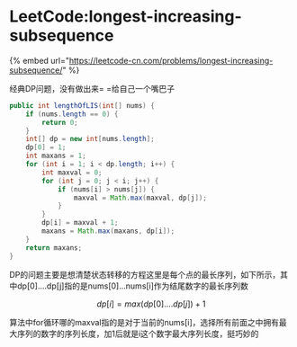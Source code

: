 # LeetCode:longest-increasing-subsequence

{% embed url="https://leetcode-cn.com/problems/longest-increasing-subsequence/" %}

经典DP问题，没有做出来= =给自己一个嘴巴子

```java
public int lengthOfLIS(int[] nums) {
    if (nums.length == 0) {
        return 0;
    }
    int[] dp = new int[nums.length];
    dp[0] = 1;
    int maxans = 1;
    for (int i = 1; i < dp.length; i++) {
        int maxval = 0;
        for (int j = 0; j < i; j++) {
            if (nums[i] > nums[j]) {
                maxval = Math.max(maxval, dp[j]);
            }
        }
        dp[i] = maxval + 1;
        maxans = Math.max(maxans, dp[i]);
    }
    return maxans;
}
```

DP的问题主要是想清楚状态转移的方程这里是每个点的最长序列，如下所示，其中dp\[0\]....dp\[j\]指的是nums\[0\]...nums\[i\]作为结尾数字的最长序列数

$$
dp[i]=max(dp[0]....dp[j])+1
$$

算法中for循环哪的maxval指的是对于当前的nums\[i\]，选择所有前面之中拥有最大序列的数字的序列长度，加1后就是i这个数字最大序列长度，挺巧妙的

